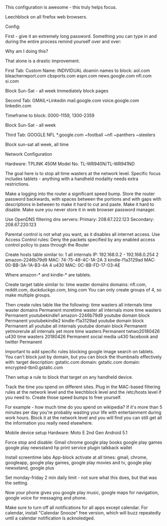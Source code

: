 This configuration is awesome - this truly helps focus.

Leechblock on all firefox web browsers.

Config:

First - give it an extremely long password. Something you can type in and during the entire process remind yourself over and over:

Why am I doing this?

That alone is a drastic improvement.


First Tab: 
Custom Name: INDIVIDUAL
doamin names to block:
aol.com
bleacherreport.com
cbsports.com
espn.com
news.google.com
nfl.com
si.com

Block Sun-Sat - all week
Immediately block pages

Second Tab:
GMAIL+Linkedin
mail.google.com
voice.google.com
linkedin.com

Timeframe to block:
0000-1159, 1300-2359

Block Sun-Sat - all week

Third Tab:
GOOGLE NFL
*.google.com
~football
~nfl
~panthers
~steelers

Block sun-sat all week, all time

Network Configuration

Hardware: TPLINK 450M Model No. TL-WR940N/TL-WR941ND 

The goal here is to stop all time wasters at the network level.
Specific focus includes tablets - anything with a handheld modality needs extra restrictions.

Make a logging into the router a significant speed bump.
Store the router password backwards, with spaces between the portions and with gaps with descriptions in between to make it hard to cut and paste. Make it hard to disable. Make sure you never store it in web browser password manager.

Use OpenDNS filtering dns servers:
Primary: 208.67.222.123
Secondary: 208.67.220.123

Parental control is not what you want, as it disables all internet access.
Use Access Control rules:
Deny the packets specified by any enabled access control policy to pass through the Router

Create hosts table similar to:
1	all internals		IP: 192.168.0.2 - 192.168.0.254 
2	amazon-2246b79d9	MAC: 74-75-48-4C-1A-2A 
3	kindle-f1a3129ad	MAC: 00-BB-3A-1A-B3-4A 
4	u430			MAC: 0C-8B-FD-17-03-AE 

Where amazon-* and kindle-* are tablets.

Create target table similar to:
time waster domains
	domains:	nfl.com, reddit.com, duckduckgo.com, bing.com
	You can only create groups of 4, so make multiple groups.

Then create rules table like the following:
time wasters	all internals	  time waster domains	Permanent
moretime waster	all internals	  more time wasters	Permanent
youtubekindle1	amazon-2246b79d9  youtube domain block	Permanent
youtubekindle2	kindle-f1a3129ad  youtube domain block	Permanent
all youtube 	all internals     youtube domain block	Permanent
yetmorerule	all internals	  yet more time wasters	Permanent
twtwo20180426	u430	          time wasters 20180426	Permanent
social media 	u430	          facebook and twitter	Permanent

Important to add specific rules blocking google image search on tablets. You can't block just by domain, but you can block the thumbnails effectively with:
	target description: gstatic.com	
		domain: gstatic.com
		domain: encrypted-tbn0.gstatic.com

Then setup a rule to block that target on any handheld device.

Track the time you spend on different sites. Plug in the MAC-based filtering rules at the network level and the leechblock level and the /etc/hosts level if you need to. Create those speed bumps to free yourself.

For example - how much time do you spend on wikipedia? If it's more than
5 minutes per day you're probably wasting your life with entertainment
during work hours. Block it at the network level and you will find you
can still get all the information you really need elsewhere.


Mobile device setup
Hardware: Moto E 2nd Gen Android 5.1

Force stop and disable:
Gmail
chrome
google play books
google play games
google play newsstand
hp print service plugin
talkback
wallet

Install screentime labs
App-block activate at all times:
gmail, chrome, googleapp, google play games, google play movies and tv, google play newsstand, google plus

Set monday-friday 2 min daily limit - not sure what this does, but that was the setting.

Now your phone gives you google play music, google maps for navigation, google voice for messaging and phone. 

Make sure to turn off all notifications for all apps except calendar.
For calendar, install "Calendar Snooze" free version, which will buzz repeatedly until a calendar notification is acknoledged.

